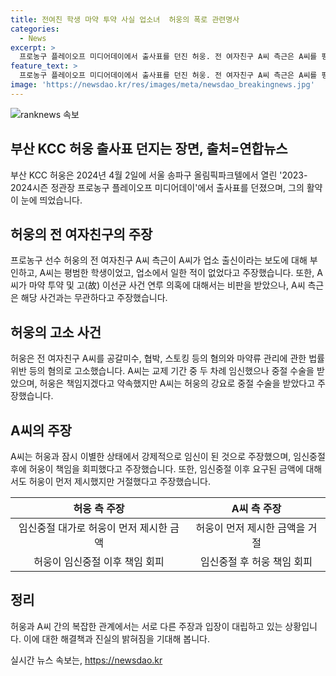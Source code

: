 ```yaml
---
title: 전여친 학생 마약 투약 사실 업소녀  허웅의 폭로 관련명사
categories:
  - News
excerpt: >
  프로농구 플레이오프 미디어데이에서 출사표를 던진 허웅. 전 여자친구 A씨 측근은 A씨를 평범한 학생으로 주장하며, 업소 출신이라는 주장을 부인했다. A씨는 마약 투약 및 고 이선균 사건 연루 의혹을 부인하고, 허웅이 그와의 관련성을 부인하는 가운데, A씨는 허웅에 대해 공갈미수, 협박, 스토킹 범죄의 처벌 등을 고소한 사실이 알려져 논란이 되고 있다.
feature_text: >
  프로농구 플레이오프 미디어데이에서 출사표를 던진 허웅. 전 여자친구 A씨 측근은 A씨를 평범한 학생으로 주장하며, 업소 출신이라는 주장을 부인했다. A씨는 마약 투약 및 고 이선균 사건 연루 의혹을 부인하고, 허웅이 그와의 관련성을 부인하는 가운데, A씨는 허웅에 대해 공갈미수, 협박, 스토킹 범죄의 처벌 등을 고소한 사실이 알려져 논란이 되고 있다.
image: 'https://newsdao.kr/res/images/meta/newsdao_breakingnews.jpg'
---
```


<p><img src="https://newsdao.kr/res/images/meta/newsdao_breakingnews.jpg" alt="ranknews 속보" /></p>

<h2 data-ke-size="size26">부산 KCC 허웅 출사표 던지는 장면, 출처=연합뉴스</h2>

<p data-ke-size="size16">부산 KCC 허웅은 2024년 4월 2일에 서울 송파구 올림픽파크텔에서 열린 '2023-2024시즌 정관장 프로농구 플레이오프 미디어데이'에서 출사표를 던졌으며, 그의 활약이 눈에 띄었습니다.</p>

<h2 data-ke-size="size24">허웅의 전 여자친구의 주장</h2>

<p data-ke-size="size16">프로농구 선수 허웅의 전 여자친구 A씨 측근이 A씨가 업소 출신이라는 보도에 대해 부인하고, A씨는 평범한 학생이었고, 업소에서 일한 적이 없었다고 주장했습니다. 또한, A씨가 마약 투약 및 고(故) 이선균 사건 연루 의혹에 대해서는 비판을 받았으나, A씨 측근은 해당 사건과는 무관하다고 주장했습니다.</p>

<h2 data-ke-size="size24">허웅의 고소 사건</h2>

<p data-ke-size="size16">허웅은 전 여자친구 A씨를 공갈미수, 협박, 스토킹 등의 혐의와 마약류 관리에 관한 법률 위반 등의 혐의로 고소했습니다. A씨는 교제 기간 중 두 차례 임신했으나 중절 수술을 받았으며, 허웅은 책임지겠다고 약속했지만 A씨는 허웅의 강요로 중절 수술을 받았다고 주장했습니다.</p>

<h2 data-ke-size="size24">A씨의 주장</h2>

<p data-ke-size="size16">A씨는 허웅과 잠시 이별한 상태에서 강제적으로 임신이 된 것으로 주장했으며, 임신중절 후에 허웅이 책임을 회피했다고 주장했습니다. 또한, 임신중절 이후 요구된 금액에 대해서도 허웅이 먼저 제시했지만 거절했다고 주장했습니다.</p>

<table>
    <thead>
        <tr>
            <th style="text-align: center;">허웅 측 주장</th>
            <th style="text-align: center;">A씨 측 주장</th>
        </tr>
    </thead>
    <tbody>
        <tr>
            <td style="text-align: center;">임신중절 대가로 허웅이 먼저 제시한 금액</td>
            <td style="text-align: center;">허웅이 먼저 제시한 금액을 거절</td>
        </tr>
        <tr>
            <td style="text-align: center;">허웅이 임신중절 이후 책임 회피</td>
            <td style="text-align: center;">임신중절 후 허웅 책임 회피</td>
        </tr>
    </tbody>
</table>

<h2 data-ke-size="size24">정리</h2>

<p data-ke-size="size16">허웅과 A씨 간의 복잡한 관계에서는 서로 다른 주장과 입장이 대립하고 있는 상황입니다. 이에 대한 해결책과 진실의 밝혀짐을 기대해 봅니다.</p>
실시간 뉴스 속보는, <a href="https://newsdao.kr" rel="dofollow">https://newsdao.kr</a>


